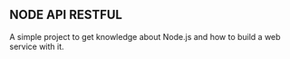 ## NODE API RESTFUL

A simple project to get knowledge about Node.js and how to build a web service with it.
